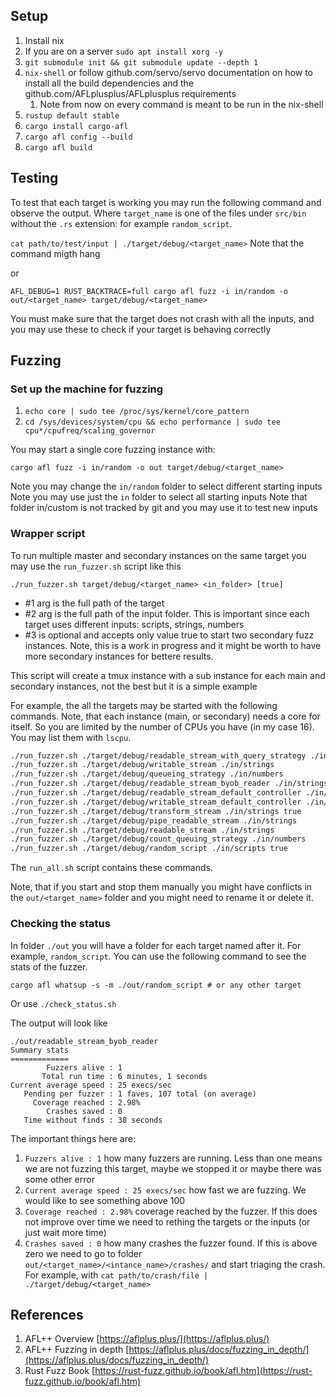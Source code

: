
## Setup

1. Install nix
1. If you are on a server `sudo apt install xorg -y`
1. `git submodule init && git submodule update --depth 1`
1. `nix-shell` or follow github.com/servo/servo documentation on how to install all the build dependencies and the github.com/AFLplusplus/AFLplusplus requirements
    1. Note from now on every command is meant to be run in the nix-shell
1. `rustup default stable`
1. `cargo install cargo-afl`
1. `cargo afl config --build`
1. `cargo afl build`

## Testing

To test that each target is working you may run the following command and observe the output. Where `target_name` is one of the files under `src/bin` without the `.rs` extension: for example `random_script`.

`cat path/to/test/input | ./target/debug/<target_name>` Note that the command migth hang

or

`AFL_DEBUG=1 RUST_BACKTRACE=full cargo afl fuzz -i in/random -o out/<target_name> target/debug/<target_name>`

You must make sure that the target does not crash with all the inputs, and you may use these to check if your target is behaving correctly

## Fuzzing

### Set up the machine for fuzzing

1. `echo core | sudo tee /proc/sys/kernel/core_pattern`
1. `cd /sys/devices/system/cpu && echo performance | sudo tee cpu*/cpufreq/scaling_governor`

You may start a single core fuzzing instance with: 

`cargo afl fuzz -i in/random -o out target/debug/<target_name>`

Note you may change the `in/random` folder to select different starting inputs
Note you may use just the `in` folder to select all starting inputs
Note that folder in/custom is not tracked by git and you may use it to test new inputs

### Wrapper script

To run multiple master and secondary instances on the same target you may use the `run_fuzzer.sh` script like this

```
./run_fuzzer.sh target/debug/<target_name> <in_folder> [true]
```

* #1 arg is the full path of the target
* #2 arg is the full path of the input folder. This is important since each target uses different inputs: scripts, strings, numbers
* #3 is optional and accepts only value true to start two secondary fuzz instances. Note, this is a work in progress and it might be worth to have more secondary instances for bettere results.

This script will create a tmux instance with a sub instance for each main and secondary instances, not the best but it is a simple example

For example, the all the targets may be started with the following commands. Note, that each instance (main, or secondary) needs a core for itself. So you are limited by the number of CPUs you have (in my case 16). You may list them with `lscpu`.

```bash
./run_fuzzer.sh ./target/debug/readable_stream_with_query_strategy ./in/strings
./run_fuzzer.sh ./target/debug/writable_stream ./in/strings
./run_fuzzer.sh ./target/debug/queueing_strategy ./in/numbers
./run_fuzzer.sh ./target/debug/readable_stream_byob_reader ./in/strings
./run_fuzzer.sh ./target/debug/readable_stream_default_controller ./in/strings
./run_fuzzer.sh ./target/debug/writable_stream_default_controller ./in/strings
./run_fuzzer.sh ./target/debug/transform_stream ./in/strings true
./run_fuzzer.sh ./target/debug/pipe_readable_stream ./in/strings
./run_fuzzer.sh ./target/debug/readable_stream ./in/strings
./run_fuzzer.sh ./target/debug/count_queuing_strategy ./in/numbers
./run_fuzzer.sh ./target/debug/random_script ./in/scripts true
```

The `run_all.sh` script contains these commands.

Note, that if you start and stop them manually you might have conflicts in the `out/<target_name>` folder and you might need to rename it or delete it.

### Checking the status

In folder `./out` you will have a folder for each target named after it. For example, `random_script`. You can use the following command to see the stats of the fuzzer.

```
cargo afl whatsup -s -m ./out/random_script # or any other target
```

Or use `./check_status.sh`

The output will look like
```
./out/readable_stream_byob_reader
Summary stats
=============
        Fuzzers alive : 1
       Total run time : 6 minutes, 1 seconds
Current average speed : 25 execs/sec
   Pending per fuzzer : 1 faves, 107 total (on average)
     Coverage reached : 2.98%
        Crashes saved : 0
   Time without finds : 38 seconds
```

The important things here are:

1. `Fuzzers alive : 1` how many fuzzers are running. Less than one means we are not fuzzing this target, maybe we stopped it or maybe there was some other error
1. `Current average speed : 25 execs/sec` how fast we are fuzzing. We would like to see something above 100
1. `Coverage reached : 2.98%` coverage reached by the fuzzer. If this does not improve over time we need to rething the targets or the inputs (or just wait more time)
1. `Crashes saved : 0` how many crashes the fuzzer found. If this is above zero we need to go to folder `out/<target_name>/<intance_name>/crashes/` and start triaging the crash. For example, with `cat path/to/crash/file | ./target/debug/<target_name>`

## References

1. AFL++ Overview [https://aflplus.plus/](https://aflplus.plus/)
1. AFL++ Fuzzing in depth [https://aflplus.plus/docs/fuzzing_in_depth/](https://aflplus.plus/docs/fuzzing_in_depth/)
1. Rust Fuzz Book [https://rust-fuzz.github.io/book/afl.htm](https://rust-fuzz.github.io/book/afl.htm)
